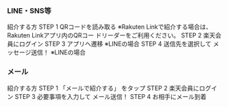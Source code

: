 ### LINE・SNS等 
紹介する⽅ 
STEP 1 QRコードを読み取る ※Rakuten Linkで紹介する場合は、Rakuten Linkアプリ内のQRコー
ドリーダーをご利⽤ください。 
STEP 2 楽天会員にログイン 
STEP 3 アプリへ遷移 ※LINEの場合 
STEP 4 送信先を選択して メッセージ送信！ ※LINEの場合 
### メール 
紹介する⽅ 
STEP 1 「メールで紹介する」 をタップ 
STEP 2 楽天会員にログイン 
STEP 3 必要事項を⼊⼒して メール送信！ 
STEP 4 お相⼿にメール到着 